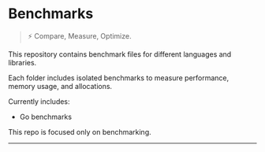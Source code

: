 # Benchmarks

> ⚡ Compare, Measure, Optimize.

This repository contains benchmark files for different languages and libraries.

Each folder includes isolated benchmarks to measure performance, memory usage, and allocations.

Currently includes:

- Go benchmarks

This repo is focused only on benchmarking.

---
